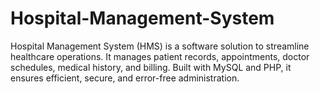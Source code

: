 # Hospital-Management-System
Hospital Management System (HMS) is a software solution to streamline healthcare operations. It manages patient records, appointments, doctor schedules, medical history, and billing. Built with MySQL and PHP, it ensures efficient, secure, and error-free administration.
